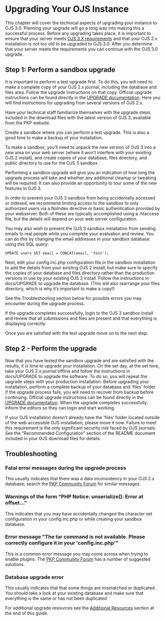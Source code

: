# Upgrading Your OJS Instance

This chapter will cover the technical aspects of upgrading your instance to OJS 3.0. Planning your upgrade will go a long way into making this a successful process. Before any upgrading takes place, it is important to ensure that your server meets [OJS 3.X requirements](https://pkp.sfu.ca/ojs/README) and that your OJS 2.x installation is not too old to be upgraded to OJS 3.0. After you determine that your server meets the requirements you can continue with the OJS 3.0 upgrade.

## Step 1: Perform a sandbox upgrade
It is important to perform a test upgrade first. To do this, you will need to make a complete copy of your OJS 2.x journal, including the database and files area. Follow the upgrade instructions on that copy. Official upgrade instructions can be found directly in the [UPGRADE documentation](https://pkp.sfu.ca/ojs/UPGRADE). Here you will find instructions for upgrading from several versions of OJS 2.x.

Have your technical staff familiarize themselves with the upgrade steps included in the download files with the latest version of OJS 3, available from the PKP website.

Create a sandbox where you can perform a test upgrade. This is also a good time to make a backup of your installation.

To make a sandbox, you’ll need to unpack the new version of OJS 3 into a new area on your web server (where it won’t interfere with your existing OJS 2 install), and create copies of your database, files directory, and public directory to use for the OJS 3 sandbox.

Performing a sandbox upgrade will give you an indication of how long the upgrade process will take and whether any additional cleanup or tweaking will be required. It can also provide an opportunity to tour some of the new features in OJS 3.

In order to prevent your OJS 3 sandbox from being accidentally accessed or indexed, we recommend limiting access to the sandbox to only authorized users via a NoIndex directive or basic authentication provided by your webserver. Both of these are typically accomplished using a .htaccess file, but the details will depend on your web server configuration.

You may also wish to prevent the OJS 3 sandbox installation from sending emails to real people while you complete your evaluation and review. You can do this by changing the email addresses in your sandbox database using this SQL query:

`UPDATE users SET email = CONCAT(email, 'test');`

Next, edit your config.inc.php configuration file in the sandbox installation to add the details from your existing OJS 2 install, but make sure to specify the copies of your database and files directory rather than the production versions in use by your existing OJS 2 install. Follow the instructions in docs/UPGRADE to upgrade the database. (This will also rearrange your files directory, which is why it’s important to make a copy!)

See the Troubleshooting section below for possible errors you may encounter during the upgrade process.

If the upgrade completes successfully, login to the OJS 3 sandbox install and review that all submissions and files are present and that everything is displaying correctly.

Once you are satisfied with the test upgrade move on to the next step.

## Step 2 - Perform the upgrade
Now that you have tested the sandbox upgrade and are satisfied with the results, it is time to upgrade your installation. On the set day, at the set time, take your OJS 2.x journal offline and follow the instructions in docs/UPGRADE to upgrade the software. To do so, you will repeat the upgrade steps with your production installation. Before upgrading your installation, perform a complete backup of your database and ‘files’ folder. If the upgrade process fails, you will need to recover from backup before continuing. Official upgrade instructions can be found directly in the [UPGRADE documentation](https://pkp.sfu.ca/ojs/UPGRADE). When the upgrade completes successfully, inform the editors so they can login and start working.

If your OJS installation doesn’t already have the ‘files’ folder located outside of the web accessible OJS installation, please move it now. Failure to meet this requirement is the only significant security risk faced by OJS journals. See the “Recommended Configuration” section of the README document included in your OJS download files for details.

## Troubleshooting
### Fatal error messages during the upgrade process
This usually indicates that there was a data inconsistency in your OJS 2.x database; search the [PKP Community Forum](https://forum.pkp.sfu.ca/) for similar messages.

### Warnings of the form “PHP Notice: unserialize(): Error at offset…” 
This indicates that you may have accidentally changed the character set configuration in your config.inc.php or while creating your sandbox database.

### Error message "The tar command is not available. Please correctly configure it in your 'config.inc.php'”
This is a common error message you may come across when trying to enable plugins. The [PKP Community Forum](https://forum.pkp.sfu.ca/) has a number of suggested solutions. 
 
### Database upgrade error 
This usually indicates that that some things are mismatched or duplicated. You should take a look at your existing database and make sure that everything is the same or has not been duplicated

For additional upgrade resources see the [Additional Resources](./resources.md) section at the end of this guide.
